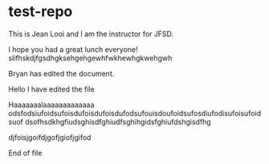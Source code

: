 # test-repo

This is Jean Looi and I am the instructor for JFSD.

I hope you had a great lunch everyone! slifhskdjfgsdhgksehgehgewhfwkhewhgkwehgwh

Bryan has edited the document.

Hello I have edited the file

Haaaaaaalaaaaaaaaaaaaa odsfodsiufoidsufoisdufoisdufoisdufodsufouisdoufoidsufosdiufodisufoisufoidsuof
dsofhsdkhgfiudsghisdfghiudfsghihgidsfghiufdshgisdfhg

djfoisjgoifdjgofjgiofjgifod

End of file